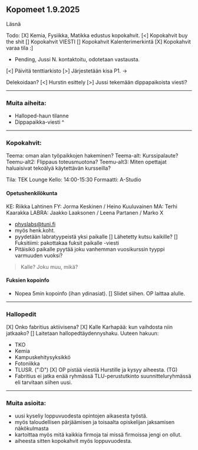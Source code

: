 ## Kopomeet 1.9.2025
Läsnä 

Todo:
[X] Kemia, Fysiikka, Matikka edustus kopokahvit.
[<] Kopokahvit buy the shit
[] Kopokahvit VIESTI
[] Kopokahvit Kalenterimerkintä
[X] Kopokahvit varaa tila :]
- Pending, Jussi N. kontaktoitu, odotetaan vastausta.

[<] Päivitä tenttiarkisto
[>] Järjestetään kisa P1. ->

Delekoidaan?
[<] Hurstin esittely
[>] Jussi tekemään dippapaikoista viesti?

-----
### Muita aiheita:
- Halloped-haun tilanne
- Dippapaikka-viesti ^

-----
### Kopokahvit:

Teema: oman alan työpaikkojen hakeminen?
Teema-alt: Kurssipalaute?
Teemu-alt2: Flippaus toteusmuotona?
Teemu-alt3: Miten opettajat haluaisivat tekoälyä käytettävän kursseilla?

Tila: TEK Lounge
Kello: 14:00-15:30
Formaatti: A-Studio

#### Opetushenkilökunta
KE: Riikka Lahtinen
FY: Jorma Keskinen / Heino Kuuluvainen
MA: Terhi Kaarakka
LABRA: Jaakko Laaksonen / Leena Partanen / Marko X
- physlabs@tuni.fi
- myös henk.koht.
- pyydetään labratyypeistä yksi paikalle
[] Lähetetty kutsu kaikille?
[] Fuksitiimi: pakottakaa fuksit paikalle -viesti
- Pitäisikö paikalle pyytää joku vanhemman vuosikurssin tyyppi varmuuden vuoksi? 
> Kalle?
> Joku muu, mikä?

#### Fuksien kopoinfo
- Nopea 5min kopoinfo (ihan ydinasiat).
[] Slidet siihen. OP laittaa alulle. 

----
### Hallopedit
[X] Onko fabritius aktiivisena?
[X] Kalle Karhapää: kun vaihdosta niin jatkaako?
[] Laitetaan hallopedtäydennyshaku.
Uuteen hakuun:
- TKO
- Kemia
- Kampuskehitysyksikkö
- Fotoniikka
- TLUSR. (":D")
[X] OP pistää viestiä Hurstille ja kysyy aiheesta. (TG)
- Fabritius ei jatka enää ryhmässä TLU-perustutkinto suunnitteluryhmässä eli tarvitaan siihen uusi.

----
### Muita asioita:

- uusi kyseliy loppuvuodesta opintojen aikasesta työstä.
- myös taloudellisen pärjäämisen ja toisaalta opiskelijan jaksamisen näkökulmasta
- kartoittaa myös mitä kaikkia firmoja tai missä firmoissa jengi on ollut.
- aiheesta sitten kopokahvit myös loppuvuodesta.


